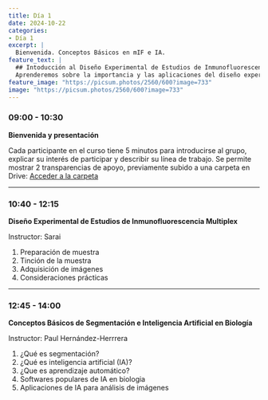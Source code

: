 ```yaml
---
title: Día 1
date: 2024-10-22
categories:
- Día 1
excerpt: |
  Bienvenida. Conceptos Básicos en mIF e IA.
feature_text: |
  ## Intoducción al Diseño Experimental de Estudios de Inmunofluorescencia Multiplex e Inteligencia Artificial
  Aprenderemos sobre la importancia y las aplicaciones del diseño experimental en la investigación biomédica. 
feature_image: "https://picsum.photos/2560/600?image=733"
image: "https://picsum.photos/2560/600?image=733"
---
```


### 09:00 - 10:30  
**Bienvenida y presentación**

Cada participante en el curso tiene 5 minutos para introducirse al grupo, explicar su interés de participar y describir su línea de trabajo. Se permite mostrar 2 transparencias de apoyo, previamente subido a una carpeta en Drive: [Acceder a la carpeta](https://drive.google.com/drive/folders/1bucoOfbVS0Z7-osnFdqa5DDG_OdaMsLE?usp=drive_link)

---

### 10:40 - 12:15  
**Diseño Experimental de Estudios de Inmunofluorescencia Multiplex**

Instructor: Sarai

1. Preparación de muestra
2. Tinción de la muestra
3. Adquisición de imágenes
4. Consideraciones prácticas
   
---

### 12:45 - 14:00
**Conceptos Básicos de Segmentación e Inteligencia Artificial en Biología**

Instructor: Paul Hernández-Herrrera

1. ¿Qué es segmentación?
2. ¿Qué es inteligencia artificial (IA)?
3. ¿Que es aprendizaje automático?
4. Softwares populares de IA en biologia
5. Aplicaciones de IA para análisis de imágenes
